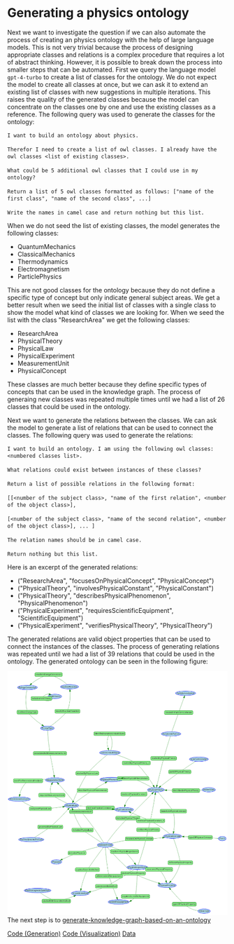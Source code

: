 # Generating a physics ontology

Next we want to investigate the question if we can also automate the process of creating an physics ontology with the help of large language models. This is not very trivial because the process of designing appropriate classes and relations is a complex procedure that requires a lot of abstract thinking. However, it is possible to break down the process into smaller steps that can be automated. First we query the language model `gpt-4-turbo` to create a list of classes for the ontology. We do not expect the model to create all classes at once, but we can ask it to extend an existing list of classes with new suggestions in multiple iterations. This raises the quality of the generated classes because the model can concentrate on the classes one by one and use the existing classes as a reference. The following query was used to generate the classes for the ontology:

 ```
 I want to build an ontology about physics.

Therefor I need to create a list of owl classes. I already have the owl classes <list of existing classes>.

What could be 5 additional owl classes that I could use in my ontology?

Return a list of 5 owl classes formatted as follows: ["name of the first class", "name of the second class", ...]

Write the names in camel case and return nothing but this list.
```

  
When we do not seed the list of existing classes, the model generates the following classes:

* QuantumMechanics
* ClassicalMechanics
* Thermodynamics
* Electromagnetism
* ParticlePhysics

This are not good classes for the ontology because they do not define a specific type of concept but only indicate general subject areas. We get a better result when we seed the initial list of classes with a single class to show the model what kind of classes we are looking for.
When we seed the list with the class "ResearchArea" we get the following classes:

 * ResearchArea
* PhysicalTheory
* PhysicalLaw
* PhysicalExperiment
* MeasurementUnit
* PhysicalConcept

These classes are much better because they define specific types of concepts that can be used in the knowledge graph. The process of generaing new classes was repeated multiple times until we had a list of 26 classes that could be used in the ontology.

Next we want to generate the relations between the classes. We can ask the model to generate a list of relations that can be used to connect the classes. The following query was used to generate the relations:

```
I want to build an ontology. I am using the following owl classes: <numbered classes list>.

What relations could exist between instances of these classes?

Return a list of possible relations in the following format:

[[<number of the subject class>, "name of the first relation", <number of the object class>],

[<number of the subject class>, "name of the second relation", <number of the object class>], ... ]

The relation names should be in camel case.

Return nothing but this list.
```

Here is an excerpt of the generated relations:

* ("ResearchArea", "focusesOnPhysicalConcept", "PhysicalConcept")
* ("PhysicalTheory", "involvesPhysicalConstant", "PhysicalConstant")
* ("PhysicalTheory", "describesPhysicalPhenomenon", "PhysicalPhenomenon")
* ("PhysicalExperiment", "requiresScientificEquipment", "ScientificEquipment")
* ("PhysicalExperiment", "verifiesPhysicalTheory", "PhysicalTheory")

The generated relations are valid object properties that can be used to connect the instances of the classes. The process of generating relations was repeated until we had a list of 39 relations that could be used in the ontology. The generated ontology can be seen in the following figure:

![](./images/generated_ontology.png)
The next step is to [generate-knowledge-graph-based-on-an-ontology](generate-knowledge-graph-based-on-an-ontology.md)

[Code (Generation)](https://github.com/gratach/master-experimental/blob/34c4cb27a76982c4047246000ea8f759adeae243/generated_ontology.ipynb)
[Code (Visualization)](https://github.com/gratach/master-experimental/blob/34c4cb27a76982c4047246000ea8f759adeae243/visualize_ontology.ipynb)
[Data](https://github.com/gratach/master-database-files/tree/3297b50af30258ec1a86080af3298d9dd4e701ef/master-experimental/generated_ontology/researchAreaSeeded)
